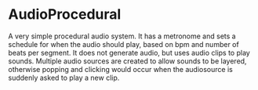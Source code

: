 # AudioProcedural

A very simple procedural audio system. It has a metronome and sets a schedule for when the audio should play, based on bpm and number of beats per segment. It does not generate audio, but uses audio clips to play sounds. Multiple audio sources are created to allow sounds to be layered, otherwise popping and clicking would occur when the audiosource is suddenly asked to play a new clip.

